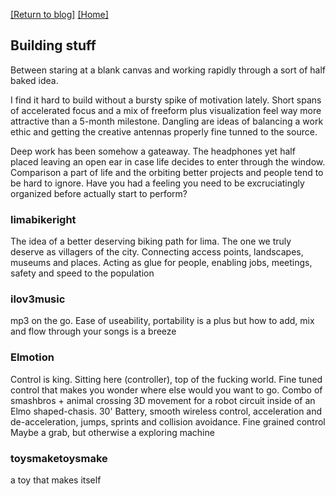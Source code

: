 [\[Return to blog\]](index.md) [\[Home\]](../index.md)

## Building stuff

Between staring at a blank canvas and working rapidly through a sort of half
baked idea.

I find it hard to build without a bursty spike of motivation lately. Short
spans of accelerated focus and a mix of freeform plus visualization feel way
more attractive than a 5-month milestone. Dangling are ideas of balancing
a work ethic and getting the creative antennas properly fine tunned to the
source.

Deep work has been somehow a gateaway. The headphones yet half placed leaving
an open ear in case life decides to enter through the window. Comparison
a part of life and the orbiting better projects and people tend to be hard to
ignore. Have you had a feeling you need to be excruciatingly organized
before actually start to perform?

### limabikeright

The idea of a better deserving biking path for lima. The one we truly deserve
as villagers of the city. Connecting access points, landscapes, museums and
places. Acting as glue for people, enabling jobs, meetings, safety and speed
to the population

### ilov3music

mp3 on the go. Ease of useability, portability is a plus but how to add, mix
and flow through your songs is a breeze

### Elmotion

Control is king. Sitting here (controller), top of the fucking world. Fine 
tuned control that makes you wonder where else would you want to go. Combo
of smashbros + animal crossing 3D movement for a robot circuit inside of an
Elmo shaped-chasis. 30' Battery, smooth wireless control, acceleration and
de-acceleration, jumps, sprints and collision avoidance. Fine grained control
Maybe a grab, but otherwise a exploring machine

### toysmaketoysmake

a toy that makes itself

